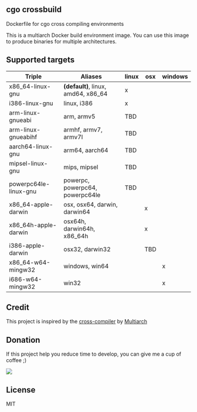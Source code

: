 ## cgo crossbuild

Dockerfile for cgo cross compiling environments

This is a multiarch Docker build environment image. You can use this image to produce binaries for multiple architectures.

## Supported targets

| Triple                | Aliases                             | linux | osx  | windows |
| --------------------- | ----------------------------------- | ----- | ---- | ------- |
| x86_64-linux-gnu      | **(default)**, linux, amd64, x86_64 | x     |      |         |
| i386-linux-gnu        | linux, i386                         | x     |      |         |
| arm-linux-gnueabi     | arm, armv5                          | TBD   |      |         |
| arm-linux-gnueabihf   | armhf, armv7, armv7l                | TBD   |      |         |
| aarch64-linux-gnu     | arm64, aarch64                      | TBD   |      |         |
| mipsel-linux-gnu      | mips, mipsel                        | TBD   |      |         |
| powerpc64le-linux-gnu | powerpc, powerpc64, powerpc64le     | TBD   |      |         |
| x86_64-apple-darwin   | osx, osx64, darwin, darwin64        |       | x    |         |
| x86_64h-apple-darwin  | osx64h, darwin64h, x86_64h          |       | x    |         |
| i386-apple-darwin     | osx32, darwin32                     |       | TBD  |         |
| x86_64-w64-mingw32    | windows, win64                      |       |      | x       |
| i686-w64-mingw32      | win32                               |       |      | x       |

## Credit

This project is inspired by the [cross-compiler](https://github.com/multiarch/crossbuild) by [Multiarch](https://github.com/multiarch)

## Donation

If this project help you reduce time to develop, you can give me a cup of coffee ;)

[![](https://www.paypalobjects.com/en_US/i/btn/btn_donateCC_LG.gif)](https://paypal.me/ngoxuanloc)

## License

MIT